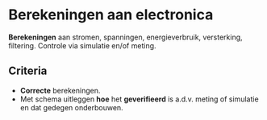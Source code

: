 # Berekeningen aan electronica
**Berekeningen** aan stromen, spanningen, energieverbruik, versterking, filtering. Controle via simulatie en/of meting.

## Criteria
- **Correcte** berekeningen.
- Met schema uitleggen **hoe** het **geverifieerd** is a.d.v. meting of simulatie en dat gedegen onderbouwen.